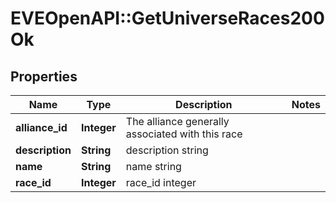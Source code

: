 # EVEOpenAPI::GetUniverseRaces200Ok

## Properties
Name | Type | Description | Notes
------------ | ------------- | ------------- | -------------
**alliance_id** | **Integer** | The alliance generally associated with this race | 
**description** | **String** | description string | 
**name** | **String** | name string | 
**race_id** | **Integer** | race_id integer | 


